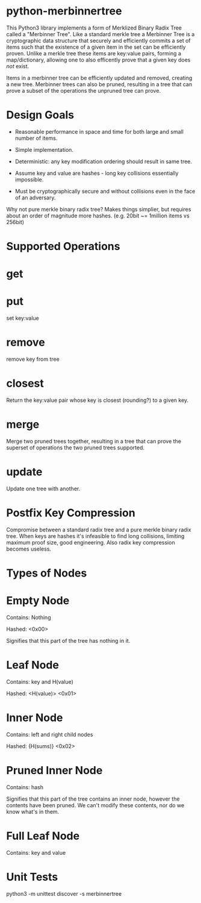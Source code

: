 python-merbinnertree
====================

This Python3 library implements a form of Merklized Binary Radix Tree called a
"Merbinner Tree". Like a standard merkle tree a Merbinner Tree is a
cryptographic data structure that securely and efficiently commits a set of
items such that the existence of a given item in the set can be efficiently
proven. Unlike a merkle tree these items are key:value pairs, forming a
map/dictionary, allowing one to also efficently prove that a given key does
*not* exist.

Items in a merbinner tree can be efficiently updated and removed, creating a
new tree. Merbinner trees can also be pruned, resulting in a tree that can
prove a subset of the operations the unpruned tree can prove.


Design Goals
============

* Reasonable performance in space and time for both large and small number of
  items.

* Simple implementation.

* Deterministic: any key modification ordering should result in same tree.

* Assume key and value are hashes - long key collisions essentially impossible.

* Must be cryptographically secure and without collisions even in the face of
  an adversary.


Why not pure merkle binary radix tree? Makes things simplier, but requires
about an order of magnitude more hashes. (e.g. 20bit ~= 1million items vs
256bit)


Supported Operations
====================

get
===


put
===

set key:value


remove
======

remove key from tree


closest
=======

Return the key:value pair whose key is closest (rounding?) to a given key.


merge
=====

Merge two pruned trees together, resulting in a tree that can prove the
superset of operations the two pruned trees supported.


update
======

Update one tree with another.



Postfix Key Compression
=======================

Compromise between a standard radix tree and a pure merkle binary radix tree.
When keys are hashes it's infeasible to find long collisions, limiting maximum
proof size, good engineering. Also radix key compression becomes useless.


Types of Nodes
==============

Empty Node
==========

Contains: Nothing

Hashed: <0x00>

Signifies that this part of the tree has nothing in it.

Leaf Node
=========

Contains: key and H(value)

Hashed: <key> <H(value)> <0x01>


Inner Node
==========

Contains: left and right child nodes

Hashed: {H(sums)} <left> <right> <0x02>



Pruned Inner Node
=================

Contains: hash

Signifies that this part of the tree contains an inner node, however the
contents have been pruned. We can't modify these contents, nor do we know
what's in them.




Full Leaf Node
==============

Contains: key and value





Unit Tests
==========

python3 -m unittest discover -s merbinnertree
